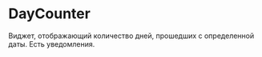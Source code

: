 # DayCounter

Виджет, отображающий количество дней, прошедших с определенной даты. Есть уведомления.
